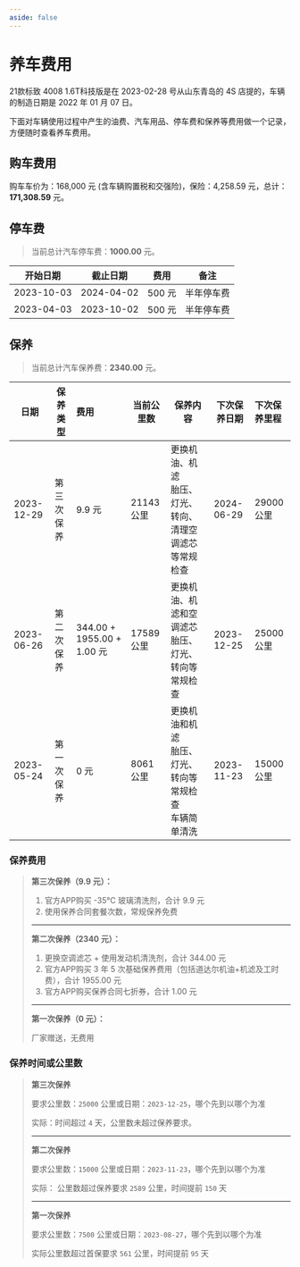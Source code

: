```yaml
---
aside: false
---
```


<script setup lang="ts">
import FuelCosts from './components/FuelCosts.vue';
import AutoAccessories from './components/AutoAccessories.vue';
</script>

# 养车费用

21款标致 4008 1.6T科技版是在 2023-02-28 号从山东青岛的 4S 店提的，车辆的制造日期是 2022 年 01 月 07 日。

下面对车辆使用过程中产生的油费、汽车用品、停车费和保养等费用做一个记录，方便随时查看养车费用。

## 购车费用

购车车价为：168,000 元 (含车辆购置税和交强险)，保险：4,258.59 元，总计：**171,308.59** 元。

[//]: # (油费)
<FuelCosts />

[//]: # ( 汽车用品)
<AutoAccessories />

## 停车费

> 当前总计汽车停车费：**1000.00** 元。

| 开始日期       | 截止日期       | 费用    | 备注    |
|------------|------------|-------|-------|
| 2023-10-03 | 2024-04-02 | 500 元 | 半年停车费 |
| 2023-04-03 | 2023-10-02 | 500 元 | 半年停车费 |

## 保养

> 当前总计汽车保养费：**2340.00** 元。

| 日期         | 保养类型  | 费用                        | 当前公里数    | 保养内容                                   | 下次保养日期     | 下次保养里程   |
|------------|-------|:--------------------------|----------|----------------------------------------|------------|:---------|
| 2023-12-29 | 第三次保养 | 9.9 元                     | 21143 公里 | 更换机油、机滤<br />胎压、灯光、转向、清理空调滤芯等常规检查      | 2024-06-29 | 29000 公里 |
| 2023-06-26 | 第二次保养 | 344.00 + 1955.00 + 1.00 元 | 17589 公里 | 更换机油、机滤和空调滤芯<br />胎压、灯光、转向等常规检查        | 2023-12-25 | 25000 公里 |
| 2023-05-24 | 第一次保养 | 0 元                       | 8061 公里  | 更换机油和机滤<br />胎压、灯光、转向等常规检查<br />车辆简单清洗 | 2023-11-23 | 15000 公里 |

### 保养费用

> **第三次保养（9.9 元）：**
> 1. 官方APP购买 -35℃ 玻璃清洗剂，合计 9.9 元
> 2. 使用保养合同套餐次数，常规保养免费
>
> ---
> 
> **第二次保养（2340 元）：**
> 1. 更换空调滤芯 + 使用发动机清洗剂，合计 344.00 元
> 2. 官方APP购买 3 年 5 次基础保养费用（包括道达尔机油+机滤及工时费），合计 1955.00 元
> 3. 官方APP购买保养合同七折券，合计 1.00 元
>
> ---
>
> **第一次保养（0 元）：**
>
> 厂家赠送，无费用

### 保养时间或公里数
> **第三次保养**
>
> 要求公里数：`25000` 公里或日期：`2023-12-25`，哪个先到以哪个为准
>
> 实际：时间超过 `4` 天，公里数未超过保养要求。
>
> ---
> 
> **第二次保养**
>
> 要求公里数：`15000` 公里或日期：`2023-11-23`，哪个先到以哪个为准
>
> 实际： 公里数超过保养要求 `2589` 公里，时间提前 `150` 天
>
> ---
> **第一次保养**
>
> 要求公里数：`7500` 公里或日期：`2023-08-27`，哪个先到以哪个为准
>
> 实际公里数超过首保要求 `561` 公里，时间提前 `95` 天
